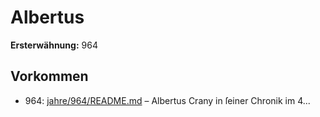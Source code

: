 # Albertus

**Ersterwähnung:** 964

## Vorkommen
- 964: [jahre/964/README.md](../jahre/964/README.md) – Albertus Crany in ſeiner Chronik im 4...
